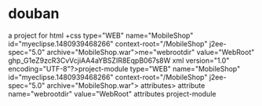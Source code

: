 # douban
a project for html +css
  type="WEB"
  name="MobileShop"
  id="myeclipse.1480939468266"
  context-root="/MobileShop"
  j2ee-spec="5.0"
  archive="MobileShop.war">me="webrootdir" value="WebRoot" 
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 xml version="1.0" encoding="UTF-8"?>project-module
  type="WEB"
  name="MobileShop"
  id="myeclipse.1480939468266"
  context-root="/MobileShop"
  j2ee-spec="5.0"
  archive="MobileShop.war">
  attributes>
    attribute name="webrootdir" value="WebRoot" 
  attributes
project-module

